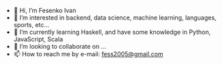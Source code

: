 - 👋 Hi, I’m Fesenko Ivan
- 👀 I’m interested in backend, data science, machine learning, languages, sports, etc...
- 🌱 I’m currently learning Haskell, and have some knowledge in Python, JavaScript, Scala
- 💞️ I’m looking to collaborate on ...
- 📫 How to reach me by e-mail: fess2005@gmail.com

<!---
FesenkoI/FesenkoI is a ✨ special ✨ repository because its `README.md` (this file) appears on your GitHub profile.
You can click the Preview link to take a look at your changes.
--->

